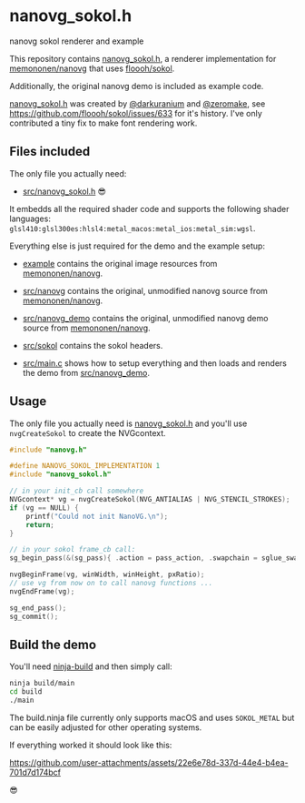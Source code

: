 # nanovg_sokol.h
nanovg sokol renderer and example

This repository contains [nanovg_sokol.h](src/nanovg_sokol/nanovg_sokol.h), a renderer implementation for [memononen/nanovg](https://github.com/memononen/nanovg) that uses [floooh/sokol](https://github.com/floooh/sokol).

Additionally, the original nanovg demo is included as example code.

[nanovg_sokol.h](src/nanovg_sokol/nanovg_sokol.h) was created by [@darkuranium](https://github.com/darkuranium) and [@zeromake](https://github.com/zeromake), see https://github.com/floooh/sokol/issues/633 for it's history. I've only contributed a tiny fix to make font rendering work.

## Files included

The only file you actually need:
- [src/nanovg_sokol.h](src/nanovg_sokol/nanovg_sokol.h) 😎

It embedds all the required shader code and supports the following shader languages: `glsl410:glsl300es:hlsl4:metal_macos:metal_ios:metal_sim:wgsl`.
  
Everything else is just required for the demo and the example setup:

- [example](example) contains the original image resources from [memononen/nanovg](https://github.com/memononen/nanovg).
- [src/nanovg](src/nanovg) contains the original, unmodified nanovg source from [memononen/nanovg](https://github.com/memononen/nanovg).
- [src/nanovg_demo](src/nanovg_demo) contains the original, unmodified nanovg demo source from [memononen/nanovg](https://github.com/memononen/nanovg).
- [src/sokol](src/sokol) contains the sokol headers.

- [src/main.c](src/main.c) shows how to setup everything and then loads and renders the demo from [src/nanovg_demo](src/nanovg_demo).

## Usage
The only file you actually need is [nanovg_sokol.h](src/nanovg_sokol/nanovg_sokol.h) and you'll use `nvgCreateSokol` to create the NVGcontext.

```c
#include "nanovg.h"

#define NANOVG_SOKOL_IMPLEMENTATION 1
#include "nanovg_sokol.h"

// in your init_cb call somewhere
NVGcontext* vg = nvgCreateSokol(NVG_ANTIALIAS | NVG_STENCIL_STROKES);
if (vg == NULL) {
    printf("Could not init NanoVG.\n");
    return;
}

// in your sokol frame_cb call:
sg_begin_pass(&(sg_pass){ .action = pass_action, .swapchain = sglue_swapchain() });

nvgBeginFrame(vg, winWidth, winHeight, pxRatio);
// use vg from now on to call nanovg functions ...
nvgEndFrame(vg);

sg_end_pass();
sg_commit();
```

## Build the demo
You'll need [ninja-build](https://ninja-build.org/) and then simply call:

```bash
ninja build/main
cd build
./main
```

The build.ninja file currently only supports macOS and uses `SOKOL_METAL` but can be easily adjusted for other operating systems.

If everything worked it should look like this:

https://github.com/user-attachments/assets/22e6e78d-337d-44e4-b4ea-701d7d174bcf

😎
